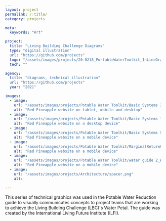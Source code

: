 ```yaml
---
layout: project
permalink: /:title/
category: projects

meta:
  keywords: "Art"

project:
  title: "Living Building Challenge Diagrams"
  type: "digital illustration"
  url: "https://github.com/projects"
  logo: "/assets/images/projects/20-0218_PortableWaterToolkit_InLineGraphics_thumbnail.png"
  tech: ""

agency:
  title: "diagrams, technical illustration"
  url: "https://github.com/projects"
  year: "2021"

images:  
  - image:
    url: "/assets/images/projects/Potable Water Toolkit/Basic Systems 30 MF.png"
    alt: "Red Pineapple website on tablet, mobile and desktop"
  - image:
    url: "/assets/images/projects/Potable Water Toolkit/Basic Systems 100 MF.png"
    alt: "Red Pineapple website on a desktop device"
  - image:
    url: "/assets/images/projects/Potable Water Toolkit/Basic Systems SF.png"
    alt: "Red Pineapple website on a mobile device"
  - image:
    url: "/assets/images/projects/Potable Water Toolkit/MarginalReturnCisterns_Final.png  "
    alt: "Red Pineapple website on a mobile device"      
  - image:
    url: "/assets/images/projects/Potable Water Toolkit/water guide 2_Water Guide.png"
    alt: "Red Pineapple website on a mobile device"
  - image:
    url: "/assets/images/projects/Architecture/spacer.png"
    alt:     

---
```

<p>This series of technical graphics was used in the Potable Water Reduction guide to visually communicates concepts to project teams that are working to achieve the Living Building Challenge (LBC)'s Water Petal. The guide was created by the International Living Future Institute (ILFI). </p>